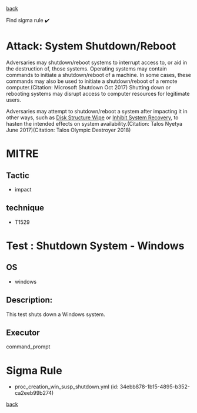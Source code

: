 
[back](../index.md)

Find sigma rule :heavy_check_mark: 

# Attack: System Shutdown/Reboot 

Adversaries may shutdown/reboot systems to interrupt access to, or aid in the destruction of, those systems. Operating systems may contain commands to initiate a shutdown/reboot of a machine. In some cases, these commands may also be used to initiate a shutdown/reboot of a remote computer.(Citation: Microsoft Shutdown Oct 2017) Shutting down or rebooting systems may disrupt access to computer resources for legitimate users.

Adversaries may attempt to shutdown/reboot a system after impacting it in other ways, such as [Disk Structure Wipe](https://attack.mitre.org/techniques/T1561/002) or [Inhibit System Recovery](https://attack.mitre.org/techniques/T1490), to hasten the intended effects on system availability.(Citation: Talos Nyetya June 2017)(Citation: Talos Olympic Destroyer 2018)

# MITRE
## Tactic
  - impact


## technique
  - T1529


# Test : Shutdown System - Windows
## OS
  - windows


## Description:
This test shuts down a Windows system.


## Executor
command_prompt

# Sigma Rule
 - proc_creation_win_susp_shutdown.yml (id: 34ebb878-1b15-4895-b352-ca2eeb99b274)



[back](../index.md)
